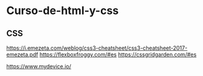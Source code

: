 # Curso-de-html-y-css

## CSS

https://i.emezeta.com/weblog/css3-cheatsheet/css3-cheatsheet-2017-emezeta.pdf
https://flexboxfroggy.com/#es
https://cssgridgarden.com/#es

https://www.mydevice.io/
